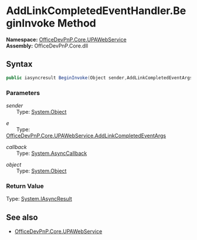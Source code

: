 # AddLinkCompletedEventHandler.BeginInvoke Method  
**Namespace:** [OfficeDevPnP.Core.UPAWebService](OfficeDevPnP.Core.UPAWebService.md)  
**Assembly:** OfficeDevPnP.Core.dll  
## Syntax
```C#
public iasyncresult BeginInvoke(Object sender,AddLinkCompletedEventArgs e,AsyncCallback callback,Object object)
```
### Parameters
*sender*  
&emsp;&emsp;Type: [System.Object](System.Object.md) 
&emsp;&emsp;  
  
*e*  
&emsp;&emsp;Type: [OfficeDevPnP.Core.UPAWebService.AddLinkCompletedEventArgs](OfficeDevPnP.Core.UPAWebService.AddLinkCompletedEventArgs.md) 
&emsp;&emsp;  
  
*callback*  
&emsp;&emsp;Type: [System.AsyncCallback](System.AsyncCallback.md) 
&emsp;&emsp;  
  
*object*  
&emsp;&emsp;Type: [System.Object](System.Object.md) 
&emsp;&emsp;  
  
### Return Value
Type: [System.IAsyncResult](System.IAsyncResult.md  
)
## See also
- [OfficeDevPnP.Core.UPAWebService](OfficeDevPnP.Core.UPAWebService.md)
